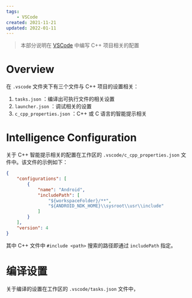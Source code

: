 ```yaml
---
tags: 
    - VSCode
created: 2021-11-21
updated: 2022-01-11
---
```



> 本部分说明在 [VSCode](VSCode.md) 中编写 C++ 项目相关的配置

# Overview

在 `.vscode` 文件夹下有三个文件与 C++ 项目的设置相关：

1.  `tasks.json` ：编译出可执行文件的相关设置
2.  `launcher.json` ：调试相关的设置
3.  `c_cpp_properties.json` ：C++ 或 C 语言的智能提示相关

# Intelligence Configuration

关于 C++ 智能提示相关的配置在工作区的 `.vscode/c_cpp_properties.json` 文件中。该文件的示例如下：
```json
{
    "configurations": [
        {
            "name": "Android",
            "includePath": [
                "${workspaceFolder}/**",
                "${ANDROID_NDK_HOME}\\sysroot\\usr\\include"
            ]
        }
    ],
    "version": 4
}
```

其中 C++ 文件中 `#include <path>`  搜索的路径即通过 `includePath` 指定。

# 编译设置

关于编译的设置在工作区的 `.vscode/tasks.json` 文件中，
